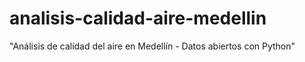# analisis-calidad-aire-medellin
"Análisis de calidad del aire en Medellín - Datos abiertos con Python"
